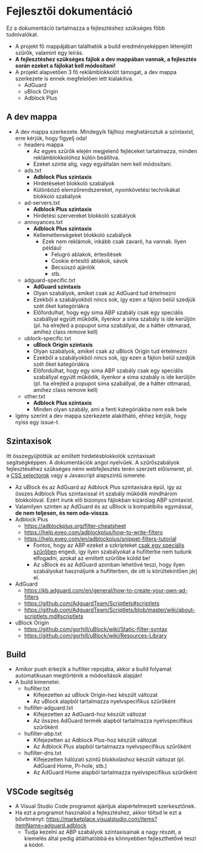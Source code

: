 
# Fejlesztői dokumentáció

Ez a dokumentáció tartalmazza a fejlesztéshez szükséges főbb tudnivalókat.

- A projekt fő mappájában találhatók a build eredményeképpen léterejött szűrők, valamint egy leírás.
- **A fejlesztéshez szükséges fájlok a dev mappában vannak, a fejlesztés során ezeket a fájlokat kell módosítani!**
- A projekt alapvetően 3 fő reklámblokkolót támogat, a dev mappa szerkezete is ennek megfelelően lett kialakítva.
  - AdGuard
  - uBlock Origin
  - Adblock Plus

## A dev mappa
- A dev mappa szerkezete. Mindegyik fájlhoz meghatároztuk a szintaxist, erre kérjük, hogy figyelj oda!
  - headers mappa
    - Az egyes szűrők elején megjelenő fejléceket tartalmazza, minden reklámblokkolóhoz külön beállítva.
    - Ezeket szinte alig, vagy egyáltalán nem kell módosítani.
  - ads.txt
    - **Adblock Plus szintaxis** 
    - Hirdetéseket blokkoló szabályok
    - Különböző elemzőrendszereket, nyomkövetési technikákat blokkoló szabályok
  - ad-servers.txt
    - **Adblock Plus szintaxis** 
    -  Hirdetési szervereket blokkoló szabályok
  - annoyances.txt
    - **Adblock Plus szintaxis**  
    - Kellemetlenségeket blokkoló szabályok
      - Ezek nem reklámok, inkább csak zavaró, ha vannak. Ilyen például:
        - Felugró ablakok, értesítések
        - Cookie értesítő ablakok, sávok
        - Becsúszó ajánlók
        - stb.
  - adguard-specific.txt
    - **AdGuard szintaxis** 
    - Olyan szabályok, amiket csak az AdGuard tud értelmezni
    - Ezekből a szabályokból nincs sok, így ezen a fájlon belül szedjük szét őket kategóriákra
    - Előfordulhat, hogy egy sima ABP szabály csak egy speciális szabállyal együtt működik, ilyenkor a sima szabály is ide kerüljön (pl. ha elrejted a popupot sima szabállyal, de a háttér ottmarad, amihez class remove kell)
  - ublock-specific.txt
    - **uBlock Origin szintaxis** 
    - Olyan szabályok, amiket csak az uBlock Origin tud értelmezni
    - Ezekből a szabályokból nincs sok, így ezen a fájlon belül szedjük szét őket kategóriákra
    - Előfordulhat, hogy egy sima ABP szabály csak egy speciális szabállyal együtt működik, ilyenkor a sima szabály is ide kerüljön (pl. ha elrejted a popupot sima szabállyal, de a háttér ottmarad, amihez class remove kell)
  - other.txt
    - **Adblock Plus szintaxis**  
    - Minden olyan szabály, ami a fenti kategóriákba nem esik bele
- Igény szerint a dev mappa szerkezete alakítható, ehhez kérjük, hogy nyiss egy issue-t.

## Szintaxisok
Itt összegyűjtöttük az említett hirdetésblokkolók szintaxisait segítségképpen. A dokumentációk angol nyelvűek. A szűrőszabályok fejlesztéséhez szükséges némi webfejlesztés terén szerzett előismeret, pl. a [CSS selectorok](https://www.w3schools.com/cssref/css_selectors.asp) vagy a Javascript alapszintű ismerete.
- Az uBlock és az AdGuard az Adblock Plus szintaxisára épül, így az összes Adblock Plus szintaxissal írt szabály működik mindhárom blokkolóval. Ezért írunk elő bizonyos fájlokban kizárólag ABP szintaxist.
- Valamilyen szinten az AdGuard és az uBlock is kompatibilis egymással, **de nem teljesen, és nem oda-vissza**.
- Adblock Plus
  - https://adblockplus.org/filter-cheatsheet 
  - https://help.eyeo.com/adblockplus/how-to-write-filters
  - https://help.eyeo.com/en/adblockplus/snippet-filters-tutorial
    - Fontos, hogy az ABP ezeket a szkripteket [csak egy speciális szűrőben](https://github.com/abp-filters/abp-filters-anti-cv) engedi, így ilyen szabályokat a hufilterbe nem tudunk elfogadni, azokat az említett szűrőbe küldd be!
    - Az uBlock és az AdGuard azonban lehetővé teszi, hogy ilyen szabályokat használjunk a hufilterben, de ott is körültekintően járj el.
- AdGuard
  - https://kb.adguard.com/en/general/how-to-create-your-own-ad-filters
  - https://github.com/AdguardTeam/Scriptlets#scriptlets
  - https://github.com/AdguardTeam/Scriptlets/blob/master/wiki/about-scriptlets.md#scriptlets
 - uBlock Origin
    - https://github.com/gorhill/uBlock/wiki/Static-filter-syntax
    - https://github.com/gorhill/uBlock/wiki/Resources-Library  

## Build
- Amikor push érkezik a hufilter repojába, akkor a build folyamat automatikusan megtörténik a módosítások alapján!
- A build kimenetei:
  - hufilter.txt
    - Kifejezetten az uBlock Origin-hez készült változat
    - Az uBlock alapból tartalmazza nyelvspecifikus szűrőként
  - hufilter-adguard.txt
    - Kifejezetten az AdGuard-hoz készült változat
    - Az összes AdGuard termék alapból tartalmazza nyelvspecifikus szűrőként
  - hufilter-abp.txt
    - Kifejezetten az Adblock Plus-hoz készült változat
    - Az Adblock Plus alapból tartalmazza nyelvspecifikus szűrőként
  - hufilter-dns.txt
    - Kifejezetten hálózati szintű blokkoláshoz készült változat (pl. AdGuard Home, Pi-hole, stb.)
    - Az AdGuard Home alapból tartalmazza nyelvspecifikus szűrőként
 
## VSCode segítség
- A Visual Studio Code programot ajánljuk alapértelmezett szerkesztőnek.
- Ha ezt a programot használod a fejlesztéshez, akkor töltsd le ezt a bővítményt: https://marketplace.visualstudio.com/items?itemName=adguard.adblock
  - Tudja kezelni az ABP szabályok szintaxisainak a nagy részét, a kiemelés által pedig átláthatóbbá és könnyebben fejleszthetővé teszi a kódot.
